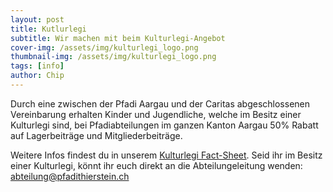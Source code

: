 ```yaml
---
layout: post
title: Kutlurlegi
subtitle: Wir machen mit beim Kulturlegi-Angebot
cover-img: /assets/img/kulturlegi_logo.png
thumbnail-img: /assets/img/kulturlegi_logo.png
tags: [info]
author: Chip
---
```


Durch eine zwischen der Pfadi Aargau und der Caritas abgeschlossenen Vereinbarung erhalten Kinder und Jugendliche, welche im Besitz einer Kulturlegi sind, bei Pfadiabteilungen im ganzen Kanton Aargau 50% Rabatt auf Lagerbeiträge und Mitgliederbeiträge.

Weitere Infos findest du in unserem [Kulturlegi Fact-Sheet](/assets/downloads/Pfadi_Kulturlegi.pdf).
Seid ihr im Besitz einer Kulturlegi, könnt ihr euch direkt an die Abteilungeleitung wenden: [abteilung@pfadithierstein.ch](mailto:abteilung@pfadithierstein.ch)
